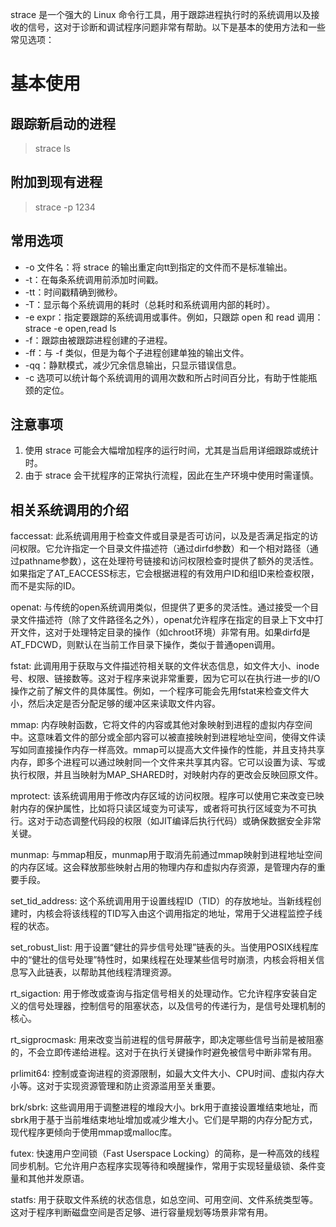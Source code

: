 strace 是一个强大的 Linux 命令行工具，用于跟踪进程执行时的系统调用以及接收的信号，这对于诊断和调试程序问题非常有帮助。以下是基本的使用方法和一些常见选项：

# 基本使用

## 跟踪新启动的进程

> strace ls

## 附加到现有进程

> strace -p 1234

## 常用选项

- -o 文件名：将 strace 的输出重定向tt到指定的文件而不是标准输出。
- -t：在每条系统调用前添加时间戳。
- -tt：时间戳精确到微秒。
- -T：显示每个系统调用的耗时（总耗时和系统调用内部的耗时）。
- -e expr：指定要跟踪的系统调用或事件。例如，只跟踪 open 和 read 调用：
    strace -e open,read ls
- -f：跟踪由被跟踪进程创建的子进程。
- -ff：与 -f 类似，但是为每个子进程创建单独的输出文件。
- -qq：静默模式，减少冗余信息输出，只显示错误信息。
- -c 选项可以统计每个系统调用的调用次数和所占时间百分比，有助于性能瓶颈的定位。


## 注意事项

1. 使用 strace 可能会大幅增加程序的运行时间，尤其是当启用详细跟踪或统计时。
1. 由于 strace 会干扰程序的正常执行流程，因此在生产环境中使用时需谨慎。


## 相关系统调用的介绍

faccessat: 此系统调用用于检查文件或目录是否可访问，以及是否满足指定的访问权限。它允许指定一个目录文件描述符（通过dirfd参数）和一个相对路径（通过pathname参数），这在处理符号链接和访问权限检查时提供了额外的灵活性。如果指定了AT_EACCESS标志，它会根据进程的有效用户ID和组ID来检查权限，而不是实际的ID。

openat: 与传统的open系统调用类似，但提供了更多的灵活性。通过接受一个目录文件描述符（除了文件路径名之外），openat允许程序在指定的目录上下文中打开文件，这对于处理特定目录的操作（如chroot环境）非常有用。如果dirfd是AT_FDCWD，则默认在当前工作目录下操作，类似于普通open调用。

fstat: 此调用用于获取与文件描述符相关联的文件状态信息，如文件大小、inode号、权限、链接数等。这对于程序来说非常重要，因为它可以在执行进一步的I/O操作之前了解文件的具体属性。例如，一个程序可能会先用fstat来检查文件大小，然后决定是否分配足够的缓冲区来读取文件内容。

mmap: 内存映射函数，它将文件的内容或其他对象映射到进程的虚拟内存空间中。这意味着文件的部分或全部内容可以被直接映射到进程地址空间，使得文件读写如同直接操作内存一样高效。mmap可以提高大文件操作的性能，并且支持共享内存，即多个进程可以通过映射同一个文件来共享其内容。它可以设置为读、写或执行权限，并且当映射为MAP_SHARED时，对映射内存的更改会反映回原文件。

mprotect: 该系统调用用于修改内存区域的访问权限。程序可以使用它来改变已映射内存的保护属性，比如将只读区域变为可读写，或者将可执行区域变为不可执行。这对于动态调整代码段的权限（如JIT编译后执行代码）或确保数据安全非常关键。

munmap: 与mmap相反，munmap用于取消先前通过mmap映射到进程地址空间的内存区域。这会释放那些映射占用的物理内存和虚拟内存资源，是管理内存的重要手段。

set_tid_address: 这个系统调用用于设置线程ID（TID）的存放地址。当新线程创建时，内核会将该线程的TID写入由这个调用指定的地址，常用于父进程监控子线程的状态。

set_robust_list: 用于设置“健壮的异步信号处理”链表的头。当使用POSIX线程库中的“健壮的信号处理”特性时，如果线程在处理某些信号时崩溃，内核会将相关信息写入此链表，以帮助其他线程清理资源。

rt_sigaction: 用于修改或查询与指定信号相关的处理动作。它允许程序安装自定义的信号处理器，控制信号的阻塞状态，以及信号的传递行为，是信号处理机制的核心。

rt_sigprocmask: 用来改变当前进程的信号屏蔽字，即决定哪些信号当前是被阻塞的，不会立即传递给进程。这对于在执行关键操作时避免被信号中断非常有用。

prlimit64: 控制或查询进程的资源限制，如最大文件大小、CPU时间、虚拟内存大小等。这对于实现资源管理和防止资源滥用至关重要。

brk/sbrk: 这些调用用于调整进程的堆段大小。brk用于直接设置堆结束地址，而sbrk用于基于当前堆结束地址增加或减少堆大小。它们是早期的内存分配方式，现代程序更倾向于使用mmap或malloc库。

futex: 快速用户空间锁（Fast Userspace Locking）的简称，是一种高效的线程同步机制。它允许用户态程序实现等待和唤醒操作，常用于实现轻量级锁、条件变量和其他并发原语。

statfs: 用于获取文件系统的状态信息，如总空间、可用空间、文件系统类型等。这对于程序判断磁盘空间是否足够、进行容量规划等场景非常有用。